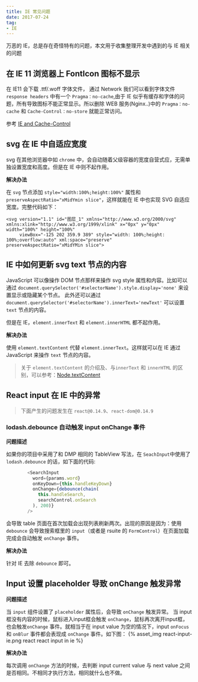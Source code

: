 ```yaml
---
title: IE 常见问题
date: 2017-07-24
tag:
- IE
---
```


万恶的 IE，总是存在奇怪特有的问题，本文用于收集整理开发中遇到的与 IE 相关的问题
<!-- more -->

## 在 IE 11 浏览器上 FontIcon 图标不显示

在 IE11 会下载 .ttf/.woff 字体文件， 通过 Network 我们可以看到字体文件 `response headers` 中有一个 `Pragma：no-cache`,由于 IE 似乎有缓存和字体的问题，所有导致图标不能正常显示。所以删除 WEB 服务(Nginx..)中的 `Pragma：no-cache` 和 `Cache-Control：no-store` 就能正常访问。

参考 [IE and Cache-Control](https://github.com/FortAwesome/Font-Awesome/issues/6454)

## svg 在 IE 中自适应宽度

svg 在其他浏览器中如 `chrome` 中，会自动随着父级容器的宽度自营式应，无需单独设置宽度和高度。但是在 IE 中则不起作用。

**解决办法**

在 `svg` 节点添加 `style="width:100%;height:100%"` 属性和 `preserveAspectRatio="xMidYmin slice"`，这样就能在 IE 中也实现 SVG 自适应宽度。完整代码如下：
```
<svg version="1.1" id="图层_1" xmlns="http://www.w3.org/2000/svg" xmlns:xlink="http://www.w3.org/1999/xlink" x="0px" y="0px" width="100%" height="100%"
	 viewBox="-125 202 359.9 389" style="width: 100%;height: 100%;overflow:auto" xml:space="preserve"  preserveAspectRatio="xMidYMin slice">
```

## IE 中如何更新 svg text 节点的内容
JavaScript 可以像操作 DOM 节点那样来操作 svg style 属性和内容。比如可以通过 `document.querySelector('#selectorName').style.display='none'` 来设置显示或隐藏某个节点。
此外还可以通过 `document.querySelector('#selectorName').innerText='newText'` 可以设置 `text` 节点的内容。

但是在 IE，`element.innerText` 和 `element.innerHTML` 都不起作用。

**解决办法**

使用 `element.textContent` 代替 `element.innerText`。这样就可以在 IE 通过 JavaScript 来操作 `text` 节点的内容。

>关于 `element.textContent` 的介绍及、与`innerText` 和 `innerHTML` 的区别，可以参考：[Node.textContent](https://developer.mozilla.org/en-US/docs/Web/API/Node/textContent)

## React input 在 IE 中的异常
>下面产生的问题发生在 `react@0.14.9`、`react-dom@0.14.9`

### lodash.debounce 自动触发 input onChange 事件
**问题描述**

如果你的项目中采用了和 DMP 相同的 TableView 写法，在 `SeachInput`中使用了 `lodash.debounce` 的话，如下面的代码:

```js
        <SearchInput
          word={params.word}
          onKeyDown={this.handleKeyDown}
          onChange={debounce(chain(
            this.handleSearch,
            searchControl.onSearch
          ), 200)}
        />
```
 会导致 table 页面在首次加载会出现列表刷新两次。出现的原因是因为：使用 `debounce` 会导致搜索框里的 `input`（或者是 rsuite 的 `FormControl`）在页面加载完成会自动触发 `onChange` 事件。

 **解决办法**

针对 IE 去除 `debounce` 即可。

## Input 设置 placeholder 导致 onChange 触发异常
**问题描述**

当 `input` 组件设置了 `placeholder` 属性后，会导致 `onChange` 触发异常。
当 input 框没有内容的时候，鼠标进入input框会触发 `onChange`，鼠标再次离开input框，也会触发`onChange` 事件。就相当于在
input value 为空的情况下，input `onFocus` 和 `onBlur` 事件都会表现成 `onChange` 事件。如下图：
{% asset_img react-input-ie.png react react input in ie %}

**解决办法**

每次调用 `onChange` 方法的时候，去判断 input current value 与 next value 之间是否相同。不相同才执行方法，相同就什么也不做。
